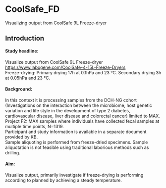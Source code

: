 # CoolSafe_FD
Visualizing output from CoolSafe 9L Freeze-dryer

## Introduction 
#### Study headline:
Visualize output from CoolSafe 9L Freeze-dryer https://www.labogene.com/CoolSafe-4-15L-Freeze-Dryers  
Freeze-drying: Primary drying 17h at 0.1hPa and 23 °C. Secondary drying 3h at 0.05hPa and 23 °C.

#### Background:  
In this context it is processing samples from the DCH-NG cohort (Investigations on the interaction between the microbiome, host genetic variation and life style in the development of type 2 diabetes, cardiovascular disease, liver disease and colorectal cancer) limited to MAX. 
Project F2: MAX samples where individuals have collected fecal samples at multiple time points, N=1319.   
Participant and study information is available in a separate document provided by KB.    
Sample aliquoting is performed from freeze-dried specimens. Sample aliquotation is not feasible using traditional laborious methods such as drilling.   

#### Aim:   
Visualize output, primarily investigate if freeze-drying is performing according to planned by achieving a steady temperature. 
